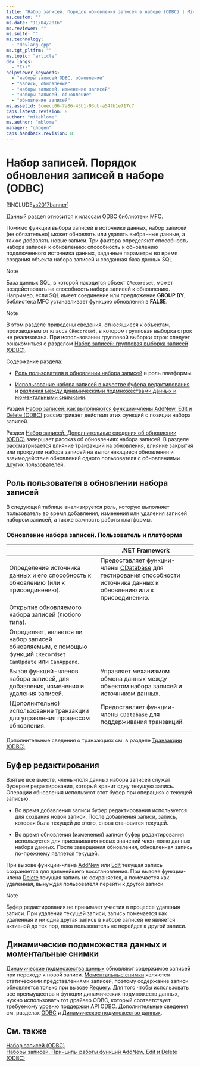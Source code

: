 ```yaml
---
title: "Набор записей. Порядок обновления записей в наборе (ODBC) | Microsoft Docs"
ms.custom: ""
ms.date: "11/04/2016"
ms.reviewer: ""
ms.suite: ""
ms.technology: 
  - "devlang-cpp"
ms.tgt_pltfrm: ""
ms.topic: "article"
dev_langs: 
  - "C++"
helpviewer_keywords: 
  - "наборы записей ODBC, обновление"
  - "записи, обновление"
  - "наборы записей, изменение записей"
  - "наборы записей, обновление"
  - "обновление записей"
ms.assetid: 5ceecc06-7a86-43b1-93db-a54fb1e717c7
caps.latest.revision: 8
author: "mikeblome"
ms.author: "mblome"
manager: "ghogen"
caps.handback.revision: 8
---
```

# Набор записей. Порядок обновления записей в наборе (ODBC)
[!INCLUDE[vs2017banner](../../assembler/inline/includes/vs2017banner.md)]

Данный раздел относится к классам ODBC библиотеки MFC.  
  
 Помимо функции выбора записей в источнике данных, набор записей \(не обязательно\) может обновлять или удалять выбранные данные, а также добавлять новые записи.  Три фактора определяют способность набора записей к обновлению: способность к обновлению подключенного источника данных, заданные параметры во время создания объекта набора записей и созданная база данных SQL.  
  
> [!NOTE]
>  База данных SQL, в которой находится объект `CRecordset`, может воздействовать на способность набора записей к обновлению.  Например, если SQL имеет соединение или предложение **GROUP BY**, библиотека MFC устанавливает функцию обновления в **FALSE**.  
  
> [!NOTE]
>  В этом разделе приведены сведения, относящиеся к объектам, производным от класса `CRecordset`, в котором групповая выборка строк не реализована.  При использовании групповой выборки строк следует ознакомиться с разделом [Набор записей: групповая выборка записей \(ODBC\)](../Topic/Recordset:%20Fetching%20Records%20in%20Bulk%20\(ODBC\).md).  
  
 Содержание раздела:  
  
-   [Роль пользователя в обновлении набора записей](#_core_your_role_in_recordset_updating) и роль платформы.  
  
-   [Использование набора записей в качестве буфера редактирования](#_core_the_edit_buffer) и [различия между динамическими подмножествами данных и моментальными снимками](#_core_dynasets_and_snapshots).  
  
 Раздел [Набор записей: как выполняются функции\-члены AddNew, Edit и Delete \(ODBC\)](../../data/odbc/recordset-how-addnew-edit-and-delete-work-odbc.md) рассматривает действия этих функций с позиции набора записей.  
  
 Раздел [Набор записей. Дополнительные сведения об обновлении \(ODBC\)](../../data/odbc/recordset-more-about-updates-odbc.md) завершает рассказ об обновлениях набора записей. В разделе рассматривается влияние транзакций на обновления, влияние закрытия или прокрутки набора записей на выполняющиеся обновления и взаимодействие обновлений одного пользователя с обновлениями других пользователей.  
  
##  <a name="_core_your_role_in_recordset_updating"></a> Роль пользователя в обновлении набора записей  
 В следующей таблице анализируется роль, которую выполняет пользователь во время добавления, изменения или удаления записей набором записей, а также важность работы платформы.  
  
### Обновление набора записей. Пользователь и платформа  
  
||.NET Framework|  
|-|--------------------|  
|Определение источника данных и его способность к обновлению \(или к присоединению\).|Предоставляет функции\-члены [CDatabase](../../mfc/reference/cdatabase-class.md) для тестирования способности источника данных к обновлению или к присоединению.|  
|Открытие обновляемого набора записей \(любого типа\).||  
|Определяет, является ли набор записей обновляемым, с помощью функций `CRecordset` `CanUpdate` или `CanAppend`.||  
|Вызов функций\-членов набора записей, для добавления, изменения и удаления записей.|Управляет механизмом обмена данных между объектом набора записей и источником данных.|  
|\(Дополнительно\) использование транзакции для управления процессом обновления.|Предоставляет функции\-члены `CDatabase` для поддерживания транзакций.|  
  
 Дополнительные сведения о транзакциях см. в разделе [Транзакции \(ODBC\)](../../data/odbc/transaction-odbc.md).  
  
##  <a name="_core_the_edit_buffer"></a> Буфер редактирования  
 Взятые все вместе, члены\-поля данных набора записей служат буфером редактирования, который хранит одну текущую запись.  Операции обновления используют этот буфер при операциях с текущей записью.  
  
-   Во время добавления записи буфер редактирования используется для создания новой записи.  После добавления записи, запись, которая была текущей до этого, снова становится текущей.  
  
-   Во время обновления \(изменения\) записи буфер редактирования используется для присваивания новых значений член\-полю данных набора данных.  После завершения обновления, обновленная запись по\-прежнему является текущей.  
  
 При вызове функции\-члена [AddNew](../Topic/CRecordset::AddNew.md) или [Edit](../Topic/CRecordset::Edit.md) текущая запись сохраняется для дальнейшего восстановления.  При вызове функции\-члена [Delete](../Topic/CRecordset::Delete.md) текущая запись не сохраняется, а помечается как удаленная, вынуждая пользователя перейти к другой записи.  
  
> [!NOTE]
>  Буфер редактирования не принимает участия в процессе удаления записи.  При удалении текущей записи, запись помечается как удаленная и ни одна другая запись в наборе записей не является активной до тех пор, пока пользователь не перейдет к другой записи.  
  
##  <a name="_core_dynasets_and_snapshots"></a> Динамические подмножества данных и моментальные снимки  
 [Динамические подмножества данных](../../data/odbc/dynaset.md) обновляют содержимое записей при переходе к новой записи.  [Моментальные снимки](../Topic/Snapshot.md) являются статическими представлениями записей, поэтому содержание записи обновляется только при вызове [Requery](../Topic/CRecordset::Requery.md).  Для того чтобы использовать все преимущества и функции динамических подмножеств данных, нужно использовать тот драйвер ODBC, который соответствует требуемому уровню поддержки API ODBC.  Дополнительные сведения см. разделах [ODBC](../../data/odbc/odbc-basics.md) и [Динамическое подмножество данных](../../data/odbc/dynaset.md).  
  
## См. также  
 [Набор записей \(ODBC\)](../../data/odbc/recordset-odbc.md)   
 [Наборы записей. Принципы работы функций AddNew, Edit и Delete \(ODBC\)](../../data/odbc/recordset-how-addnew-edit-and-delete-work-odbc.md)